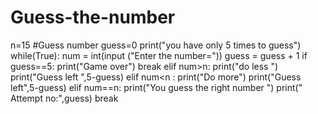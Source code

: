 # Guess-the-number
n=15     #Guess number
guess=0
print("you have only 5 times to guess")
while(True):
    num = int(input ("Enter the number="))
    guess = guess + 1
    if  guess==5:
        print("Game over")
        break
    elif num>n:
        print("do less ")
        print("Guess left ",5-guess)
    elif num<n :
        print("Do more")
        print("Guess left",5-guess)
    elif num==n:
        print("You guess the right number ")
        print(" Attempt no:",guess)
        break
